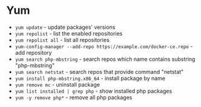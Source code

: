 # Yum

- `yum update` - update packages' versions
- `yum repolist` - list the enabled repositories
- `yum repolist all` - list all repositories
- `yum-config-manager --add-repo https://example.com/docker-ce.repo` - add repository
- `yum search php-mbstring` - search repos which name contains substring "php-mbstring"
- `yum search netstat` - search repos that provide command "netstat"
- `yum install php-mbstring.x86_64` - install package by name
- `yum remove mc` - uninstall package
- `yum list installed | grep php` - show installed php packages
- `yum -y remove php*` - remove all php packages
